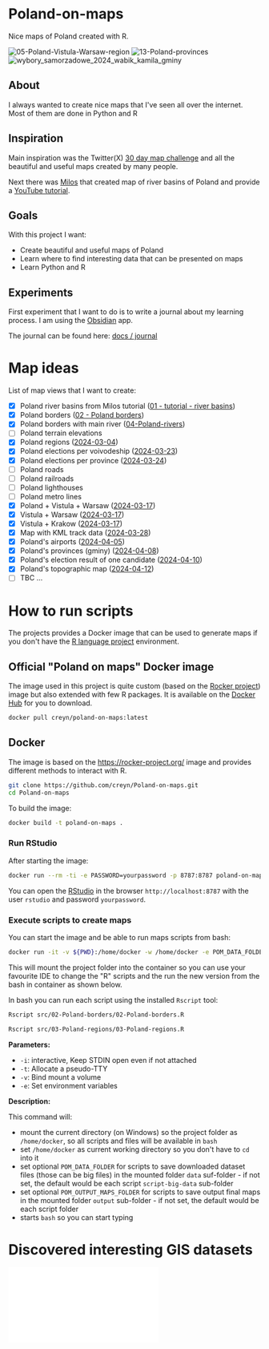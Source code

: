 # Poland-on-maps

Nice maps of Poland created with R.

![05-Poland-Vistula-Warsaw-region](output/05-Poland-Vistula-Warsaw-region.png)
![13-Poland-provinces](src/13-Poland-provinces/13-Poland-provinces.png)
![wybory_samorzadowe_2024_wabik_kamila_gminy](src/wybory_samorzadowe_2024/wybory_samorzadowe_2024_wabik_kamila_gminy.png)
## About

I always wanted to create nice maps that I've seen all over the internet. Most of them are done in Python and R

## Inspiration

Main inspiration was the Twitter(X) [30 day map challenge](https://twitter.com/hashtag/30DayMapChallenge) and all the beautiful and useful maps created by many people.

Next there was [Milos](https://twitter.com/milos_agathon) that created map of river basins of Poland and provide a [YouTube tutorial](https://www.youtube.com/watch?v=fIOCVCxh2B8).

## Goals

With this project I want:
- Create beautiful and useful maps of Poland
- Learn where to find interesting data that can be presented on maps
- Learn Python and R

## Experiments

First experiment that I want to do is to write a journal about my learning process. I am using the [Obsidian](https://obsidian.md/) app.

The journal can be found here: [docs / journal](docs/journal/)

# Map ideas

List of map views that I want to create:

- [x] Poland river basins from Milos tutorial ([01 - tutorial - river basins](docs/01%20-%20tutorial%20-%20river%20basins.md))
- [x] Poland borders ([02 - Poland borders](docs/02%20-%20Poland%20borders.md))
- [x] Poland borders with main river ([04-Poland-rivers](src/04-Poland-rivers/04-Poland-rivers.R))
- [ ] Poland terrain elevations
- [x] Poland regions ([2024-03-04](docs/journal/2024-03-04.md))
- [x] Poland elections per voivodeship ([2024-03-23](docs/journal/2024-03-23.md))
- [x] Poland elections per province ([2024-03-24](docs/journal/2024-03-24.md))
- [ ] Poland roads
- [ ] Poland railroads
- [ ] Poland lighthouses
- [ ] Poland metro lines
- [x] Poland + Vistula + Warsaw ([2024-03-17](docs/journal/2024-03-17.md))
- [x] Vistula + Warsaw ([2024-03-17](docs/journal/2024-03-17.md))
- [x] Vistula + Krakow  ([2024-03-17](docs/journal/2024-03-17.md))
- [x] Map with KML track data ([2024-03-28](docs/journal/2024-03-28.md))
- [x] Poland's airports ([2024-04-05](docs/journal/2024-04-05.md))
- [x] Poland's provinces (gminy) ([2024-04-08](docs/journal/2024-04-08.md))
- [x] Poland's election result of one candidate ([2024-04-10](docs/journal/2024-04-10.md))
- [x] Poland's topographic map ([2024-04-12](docs/journal/2024-04-12.md))
- [ ] TBC ...

# How to run scripts

The projects provides a Docker image that can be used to generate maps if you don't have the [R language project](docs/R%20language%20project.md) environment.

## Official "Poland on maps" Docker image

The image used in this project is quite custom (based on the [Rocker project](docs/Rocker%20project.md)) image but also extended with few R packages. It is available on the [Docker Hub](docs/Docker%20Hub.md) for you to download.

```bash
docker pull creyn/poland-on-maps:latest
```

## Docker

The image is based on the https://rocker-project.org/ image and provides different methods to interact with R.

```bash
git clone https://github.com/creyn/Poland-on-maps.git
cd Poland-on-maps
```

To build the image:
```bash
docker build -t poland-on-maps .
```

### Run RStudio

After starting the image:
```bash
docker run --rm -ti -e PASSWORD=yourpassword -p 8787:8787 poland-on-maps
```

You can open the [RStudio](docs/RStudio.md) in the browser `http://localhost:8787` with the user `rstudio` and password `yourpassword`.

### Execute scripts to create maps

You can start the image and be able to run maps scripts from bash:
```bash
docker run -it -v ${PWD}:/home/docker -w /home/docker -e POM_DATA_FOLDER=/home/docker/data -e POM_OUTPUT_MAPS_FOLDER=/home/docker/output poland-on-maps bash
```

This will mount the project folder into the container so you can use your favourite IDE to change the "R" scripts and the run the new version from the bash in container as shown below.

In bash you can run each script using the installed `Rscript` tool:
```bash
Rscript src/02-Poland-borders/02-Poland-borders.R
```
```bash
Rscript src/03-Poland-regions/03-Poland-regions.R
```

**Parameters:**

- `-i`: interactive, Keep STDIN open even if not attached
- `-t`: Allocate a pseudo-TTY
- `-v`: Bind mount a volume
- `-e`: Set environment variables

**Description:**

This command will:
- mount the current directory (on Windows) so the project folder as `/home/docker`, so all scripts and files will be available in `bash `
- set `/home/docker` as current working directory so you don't have to `cd` into it
- set optional `POM_DATA_FOLDER` for scripts to save downloaded dataset files (those can be big files) in the mounted folder `data` suf-folder - if not set, the default would be each script `script-big-data` sub-folder
- set optional `POM_OUTPUT_MAPS_FOLDER` for scripts to save output final maps in the mounted folder `output` sub-folder - if not set, the default would be each script folder
- starts `bash` so you can start typing

# Discovered interesting GIS datasets

![Datasets](docs/Public%20datasets.md#Datasets)

